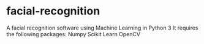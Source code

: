 # facial-recognition
A facial recognition software using Machine Learning in Python 3
It requires the following packages:
Numpy
Scikit Learn
OpenCV

